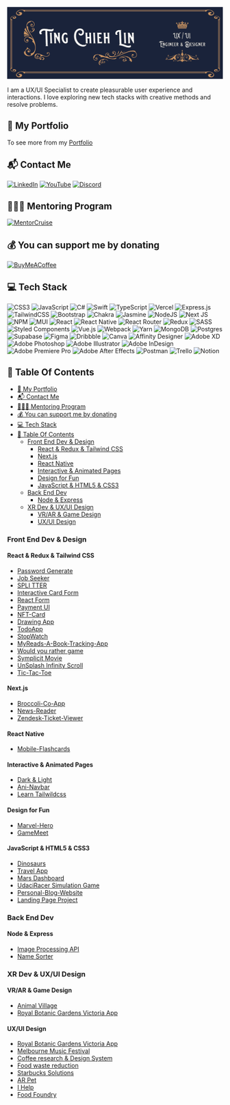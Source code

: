 <img src='./img/TCL-header.png' alt='TCL-header'/>

I am a UX/UI Specialist to create pleasurable user experience and interactions. I love exploring new tech stacks with creative methods and resolve problems.

## 💼 My Portfolio

To see more from my [Portfolio](https://tingchiehlin.com/)

## 📬 Contact Me

[![LinkedIn](https://img.shields.io/badge/LinkedIn-%230077B5.svg?logo=linkedin&logoColor=white)](https://www.linkedin.com/in/cooloojayoo/)
[![YouTube](https://img.shields.io/badge/YouTube-%23FF0000.svg?logo=YouTube&logoColor=white)](https://www.youtube.com/@jaylinxr)
[![Discord](https://img.shields.io/badge/Discord-%237289DA.svg?logo=discord&logoColor=white)](https://discord.com/invite/vJtN5QtQtP)

## 🧑🏼‍🏫 Mentoring Program

<a href="https://mentorcruise.com/mentor/tingchiehlin/"> <img src="https://cdn.mentorcruise.com/img/banner/navy-available-badge.svg" width="240" alt="MentorCruise"> </a>

## 💰 You can support me by donating

[![BuyMeACoffee](https://img.shields.io/badge/Buy%20Me%20a%20Coffee-ffdd00?style=for-the-badge&logo=buy-me-a-coffee&logoColor=black)](https://www.buymeacoffee.com/tingchiehlin)

## 💻 Tech Stack

![CSS3](https://img.shields.io/badge/css3-%231572B6.svg?style=for-the-badge&logo=css3&logoColor=white) ![JavaScript](https://img.shields.io/badge/javascript-%23323330.svg?style=for-the-badge&logo=javascript&logoColor=%23F7DF1E) ![C#](https://img.shields.io/badge/c%23-%23239120.svg?style=for-the-badge&logo=c-sharp&logoColor=white) ![Swift](https://img.shields.io/badge/swift-F54A2A?style=for-the-badge&logo=swift&logoColor=white) ![TypeScript](https://img.shields.io/badge/typescript-%23007ACC.svg?style=for-the-badge&logo=typescript&logoColor=white) ![Vercel](https://img.shields.io/badge/vercel-%23000000.svg?style=for-the-badge&logo=vercel&logoColor=white) ![Express.js](https://img.shields.io/badge/express.js-%23404d59.svg?style=for-the-badge&logo=express&logoColor=%2361DAFB) ![TailwindCSS](https://img.shields.io/badge/tailwindcss-%2338B2AC.svg?style=for-the-badge&logo=tailwind-css&logoColor=white) ![Bootstrap](https://img.shields.io/badge/bootstrap-%23563D7C.svg?style=for-the-badge&logo=bootstrap&logoColor=white) ![Chakra](https://img.shields.io/badge/chakra-%234ED1C5.svg?style=for-the-badge&logo=chakraui&logoColor=white) ![Jasmine](https://img.shields.io/badge/jasmine-%238A4182.svg?style=for-the-badge&logo=jasmine&logoColor=white) ![NodeJS](https://img.shields.io/badge/node.js-6DA55F?style=for-the-badge&logo=node.js&logoColor=white) ![Next JS](https://img.shields.io/badge/Next-black?style=for-the-badge&logo=next.js&logoColor=white) ![NPM](https://img.shields.io/badge/NPM-%23000000.svg?style=for-the-badge&logo=npm&logoColor=white) ![MUI](https://img.shields.io/badge/MUI-%230081CB.svg?style=for-the-badge&logo=material-ui&logoColor=white) ![React](https://img.shields.io/badge/react-%2320232a.svg?style=for-the-badge&logo=react&logoColor=%2361DAFB) ![React Native](https://img.shields.io/badge/react_native-%2320232a.svg?style=for-the-badge&logo=react&logoColor=%2361DAFB) ![React Router](https://img.shields.io/badge/React_Router-CA4245?style=for-the-badge&logo=react-router&logoColor=white) ![Redux](https://img.shields.io/badge/redux-%23593d88.svg?style=for-the-badge&logo=redux&logoColor=white) ![SASS](https://img.shields.io/badge/SASS-hotpink.svg?style=for-the-badge&logo=SASS&logoColor=white) ![Styled Components](https://img.shields.io/badge/styled--components-DB7093?style=for-the-badge&logo=styled-components&logoColor=white) ![Vue.js](https://img.shields.io/badge/vuejs-%2335495e.svg?style=for-the-badge&logo=vuedotjs&logoColor=%234FC08D) ![Webpack](https://img.shields.io/badge/webpack-%238DD6F9.svg?style=for-the-badge&logo=webpack&logoColor=black) ![Yarn](https://img.shields.io/badge/yarn-%232C8EBB.svg?style=for-the-badge&logo=yarn&logoColor=white) ![MongoDB](https://img.shields.io/badge/MongoDB-%234ea94b.svg?style=for-the-badge&logo=mongodb&logoColor=white) ![Postgres](https://img.shields.io/badge/postgres-%23316192.svg?style=for-the-badge&logo=postgresql&logoColor=white) ![Supabase](https://img.shields.io/badge/Supabase-3ECF8E?style=for-the-badge&logo=supabase&logoColor=white) ![Figma](https://img.shields.io/badge/figma-%23F24E1E.svg?style=for-the-badge&logo=figma&logoColor=white) ![Dribbble](https://img.shields.io/badge/Dribbble-EA4C89?style=for-the-badge&logo=dribbble&logoColor=white) ![Canva](https://img.shields.io/badge/Canva-%2300C4CC.svg?style=for-the-badge&logo=Canva&logoColor=white) ![Affinity Designer](https://img.shields.io/badge/affinitydesginer-%231B72BE.svg?style=for-the-badge&logo=affinity-designer&logoColor=white) ![Adobe XD](https://img.shields.io/badge/Adobe%20XD-470137?style=for-the-badge&logo=Adobe%20XD&logoColor=#FF61F6) ![Adobe Photoshop](https://img.shields.io/badge/adobephotoshop-%2331A8FF.svg?style=for-the-badge&logo=adobephotoshop&logoColor=white) ![Adobe Illustrator](https://img.shields.io/badge/adobeillustrator-%23FF9A00.svg?style=for-the-badge&logo=adobeillustrator&logoColor=white) ![Adobe InDesign](https://img.shields.io/badge/Adobe%20InDesign-49021F?style=for-the-badge&logo=adobeindesign&logoColor=white) ![Adobe Premiere Pro](https://img.shields.io/badge/Adobe%20Premiere%20Pro-9999FF.svg?style=for-the-badge&logo=Adobe%20Premiere%20Pro&logoColor=white) ![Adobe After Effects](https://img.shields.io/badge/Adobe%20After%20Effects-9999FF.svg?style=for-the-badge&logo=Adobe%20After%20Effects&logoColor=white) ![Postman](https://img.shields.io/badge/Postman-FF6C37?style=for-the-badge&logo=postman&logoColor=white) ![Trello](https://img.shields.io/badge/Trello-%23026AA7.svg?style=for-the-badge&logo=Trello&logoColor=white) ![Notion](https://img.shields.io/badge/Notion-%23000000.svg?style=for-the-badge&logo=notion&logoColor=white)

## 📖 Table Of Contents

- [💼 My Portfolio](#-my-portfolio)
- [📬 Contact Me](#-contact-me)
- [🧑🏼‍🏫 Mentoring Program](#-mentoring-program)
- [💰 You can support me by donating](#-you-can-support-me-by-donating)
- [💻 Tech Stack](#-tech-stack)
- [📖 Table Of Contents](#-table-of-contents)
  - [Front End Dev \& Design](#front-end-dev--design)
    - [React \& Redux \& Tailwind CSS](#react--redux--tailwind-css)
    - [Next.js](#nextjs)
    - [React Native](#react-native)
    - [Interactive \& Animated Pages](#interactive--animated-pages)
    - [Design for Fun](#design-for-fun)
    - [JavaScript \& HTML5 \& CSS3](#javascript--html5--css3)
  - [Back End Dev](#back-end-dev)
    - [Node \& Express](#node--express)
  - [XR Dev \& UX/UI Design](#xr-dev--uxui-design)
    - [VR/AR \& Game Design](#vrar--game-design)
    - [UX/UI Design](#uxui-design)

### Front End Dev & Design

#### React & Redux & Tailwind CSS

- [Password Generate](https://github.com/TingChiehLin/password-generator)
- [Job Seeker](https://github.com/TingChiehLin/job-listing-filtering)
- [SPLI TTER](https://github.com/TingChiehLin/spli-tter-ui)
- [Interactive Card Form](https://github.com/TingChiehLin/credit-card-form)
- [React Form](https://github.com/TingChiehLin/react-validatedForm)
- [Payment UI](https://github.com/TingChiehLin/payment-ui)
- [NFT-Card](https://github.com/TingChiehLin/nft-card)
- [Drawing App](https://github.com/TingChiehLin/drawing-board)
- [TodoApp](https://github.com/TingChiehLin/todoapp)
- [StopWatch](https://github.com/TingChiehLin/stopwatch)
- [MyReads-A-Book-Tracking-App](https://github.com/TingChiehLin/MyReads-A-Book-Tracking-App)
- [Would you rather game](https://github.com/TingChiehLin/Would-You-Rather-Game)
- [Symplicit Movie](https://github.com/TingChiehLin/movie-symplicit)
- [UnSplash Infinity Scroll](https://github.com/TingChiehLin/unsplash-infinity-scroll)
- [Tic-Tac-Toe](https://github.com/TingChiehLin/Tic-Tac-Toe)

#### Next.js

- [Broccoli-Co-App](https://github.com/TingChiehLin/Broccoli-Co-App)
- [News-Reader](https://github.com/TingChiehLin/news-reader)
- [Zendesk-Ticket-Viewer](https://github.com/TingChiehLin/Zendesk-TicketViewer)

#### React Native

- [Mobile-Flashcards](https://github.com/TingChiehLin/Mobile-Flashcards)

#### Interactive & Animated Pages

- [Dark & Light](https://github.com/TingChiehLin/darkmode-toggle)
- [Ani-Navbar](https://github.com/TingChiehLin/navbar-ani)
- [Learn Tailwildcss](https://github.com/TingChiehLin/learn-tailwildcss)

#### Design for Fun

- [Marvel-Hero](https://github.com/TingChiehLin/marvel-hero)
- [GameMeet](https://gamemeet.vercel.app/)

#### JavaScript & HTML5 & CSS3

- [Dinosaurs](https://github.com/TingChiehLin/Dinosaurs)
- [Travel App](https://github.com/TingChiehLin/Travel-App)
- [Mars Dashboard](https://github.com/TingChiehLin/Mars-Dashboard)
- [UdaciRacer Simulation Game](https://github.com/TingChiehLin/UdaciRacer-Sim)
- [Personal-Blog-Website](https://github.com/TingChiehLin/Personal-Blog-Website)
- [Landing Page Project](https://github.com/TingChiehLin/Landing-Page)

### Back End Dev

#### Node & Express

- [Image Processing API](https://github.com/TingChiehLin/image-processing-api)
- [Name Sorter](https://github.com/TingChiehLin/name-sorter)

### XR Dev & UX/UI Design

#### VR/AR & Game Design

- [Animal Village](https://tingchiehlin.com/animalvillage)
- [Royal Botanic Gardens Victoria App](https://tingchiehlin.com/royalbotanicgarden)

#### UX/UI Design

- [Royal Botanic Gardens Victoria App](https://tingchiehlin.com/royalbotanicgarden)
- [Melbourne Music Festival](https://tingchiehlin.com/musicfestival)
- [Coffee research & Design System](https://tingchiehlin.com/coffeeresearch)
- [Food waste reduction](https://tingchiehlin.com/foodwaste)
- [Starbucks Solutions](https://tingchiehlin.com/startbucks)
- [AR Pet](https://tingchiehlin.com/arpet)
- [I Help](https://tingchiehlin.com/ihelp)
- [Food Foundry](https://tingchiehlin.com/foodfoundry)
